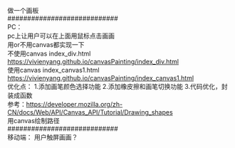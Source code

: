 做一个画板
<br>
############################
<br>
PC：
<br>
pc上让用户可以在上面用鼠标点击画画
<br>
用or不用canvas都实现一下
<br>
不使用canvas index_div.html
https://vivienyang.github.io/canvasPainting/index_div.html
<br>
使用canvas index_canvas1.html
https://vivienyang.github.io/canvasPainting/index_canvas1.html
<br>
优化点：
1.添加画笔颜色选择功能
2.添加橡皮擦和画笔切换功能
3.代码优化，封装成函数
<br>
参考：https://developer.mozilla.org/zh-CN/docs/Web/API/Canvas_API/Tutorial/Drawing_shapes
<br>
用canvas绘制路径
<br>
############################
<br>
移动端：
用户触屏画画？
